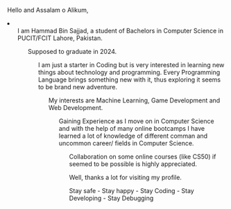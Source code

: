 Hello and Assalam o Alikum,

<li> <ul> I am Hammad Bin Sajjad, a student of Bachelors in Computer Science in PUCIT/FCIT Lahore, Pakistan.

 <ul> Supposed to graduate in 2024.

<ul>I am just a starter in Coding but is very interested in learning new things about technology and programming.
  Every Programming Language brings something new with it, thus exploring it seems to be brand new adventure.

<ul> My interests are Machine Learning, Game Development and Web Development.

<ul> Gaining Experience as I move on in Computer Science and with the help of many online bootcamps I have learned
   a lot of knowledge of different comman and uncommon career/ fields in Computer Science.
   
<ul> Collaboration on some online courses (like CS50) if seemed to be possible is highly appreciated.

Well, thanks a lot for visiting my profile. 

Stay safe - Stay happy - Stay Coding - Stay Developing - Stay Debugging 
